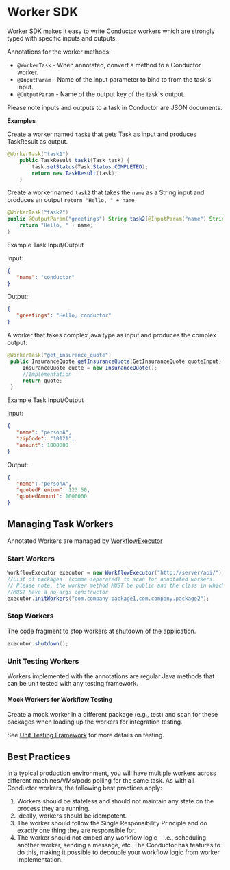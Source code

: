 # Worker SDK
Worker SDK makes it easy to write Conductor workers which are strongly typed with specific inputs and outputs.

Annotations for the worker methods:

* `@WorkerTask` - When annotated, convert a method to a Conductor worker.
* `@InputParam` - Name of the input parameter to bind to from the task's input.
* `@OutputParam` - Name of the output key of the task's output.

Please note inputs and outputs to a task in Conductor are JSON documents.


**Examples**

Create a worker named `task1` that gets Task as input and produces TaskResult as output.
```java
@WorkerTask("task1")
    public TaskResult task1(Task task) {
        task.setStatus(Task.Status.COMPLETED);
        return new TaskResult(task);
    }
```

Create a worker named `task2` that takes the `name` as a String input and produces an output `return "Hello, " + name`

```java
@WorkerTask("task2")
public @OutputParam("greetings") String task2(@InputParam("name") String name) {
    return "Hello, " + name;
}
```
Example Task Input/Output

Input:
```json
{
   "name": "conductor"
}
```

Output:
```json
{
   "greetings": "Hello, conductor"
}
```
A worker that takes complex java type as input and produces the complex output:
```java
@WorkerTask("get_insurance_quote")
 public InsuranceQuote getInsuranceQuote(GetInsuranceQuote quoteInput) {
     InsuranceQuote quote = new InsuranceQuote();
     //Implementation
     return quote;
 }
```

Example Task Input/Output

Input:
```json
{
   "name": "personA",
   "zipCode": "10121",
   "amount": 1000000
}
```

Output:
```json
{
   "name": "personA",
   "quotedPremium": 123.50,
   "quotedAmount": 1000000
}
```

## Managing Task Workers
Annotated Workers are managed by [WorkflowExecutor](https://github.com/Netflix/conductor/blob/main/java-sdk/src/main/java/com/netflix/conductor/sdk/workflow/executor/WorkflowExecutor.java)

### Start Workers
```java
WorkflowExecutor executor = new WorkflowExecutor("http://server/api/");
//List of packages  (comma separated) to scan for annotated workers.  
// Please note, the worker method MUST be public and the class in which they are defined
//MUST have a no-args constructor        
executor.initWorkers("com.company.package1,com.company.package2");
```

### Stop Workers
The code fragment to stop workers at shutdown of the application.
```java
executor.shutdown();
```

### Unit Testing Workers
Workers implemented with the annotations are regular Java methods that can be unit tested with any testing framework.

#### Mock Workers for Workflow Testing​
Create a mock worker in a different package (e.g., test) and scan for these packages when loading up the workers for integration testing.

See [Unit Testing Framework](testing_framework.md) for more details on testing.

## Best Practices
In a typical production environment, you will have multiple workers across different machines/VMs/pods polling for the same task.
As with all Conductor workers, the following best practices apply:

1. Workers should be stateless and should not maintain any state on the process they are running.
2. Ideally, workers should be idempotent.
3. The worker should follow the Single Responsibility Principle and do exactly one thing they are responsible for.
4. The worker should not embed any workflow logic - i.e., scheduling another worker, sending a message, etc. The Conductor has features to do this, making it possible to decouple your workflow logic from worker implementation.







